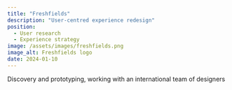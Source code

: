 ```yaml
---
title: "Freshfields"
description: "User-centred experience redesign"
position:
  - User research
  - Experience strategy
image: /assets/images/freshfields.png
image_alt: Freshfields logo
date: 2024-01-10
---
```


Discovery and prototyping, working with an international team of designers

